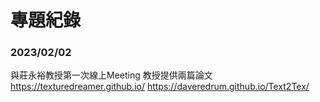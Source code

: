 # 專題紀錄
### 2023/02/02
與莊永裕教授第一次線上Meeting
教授提供兩篇論文
https://texturedreamer.github.io/
https://daveredrum.github.io/Text2Tex/